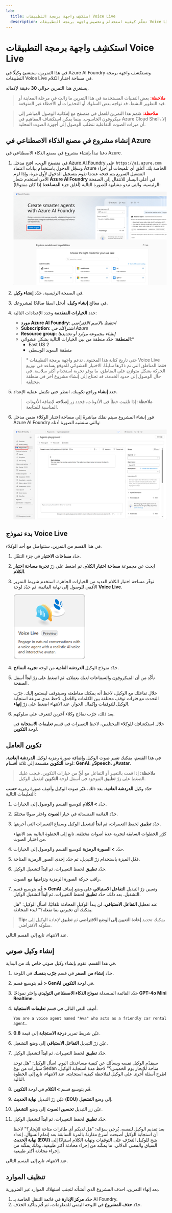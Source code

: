 ```yaml
---
lab:
  title: استكشِف واجهة برمجة التطبيقات Voice Live
  description: تعلّم كيفية استخدام وتخصيص واجهة برمجة التطبيقات Voice Live المتاحة في مساحة اختبار Azure AI Foundry.
---
```


# استكشِف واجهة برمجة التطبيقات Voice Live

في هذا التمرين، ستنشئ وكيلًا في Azure AI Foundry وتستكشف واجهة برمجة التطبيقات Voice Live في مساحة اختبار الكلام. 

يستغرق هذا التمرين حوالي **30** دقيقة لإكماله.

> <span style="color:red">**ملاحظة**:</span> بعض التقنيات المستخدمة في هذا التمرين ما زالت في مرحلة المعاينة أو قيد التطوير النشط. قد تواجه بعض السلوك أو التحذيرات أو الأخطاء غير المتوقعة.

> <span style="color:red">**ملاحظة**:</span> صُمم هذا التمرين للعمل في متصفح مع إمكانية الوصول المباشر إلى ميكروفون الحاسوب. بينما يمكن استكشاف المفاهيم في Azure Cloud Shell، إلا أن ميزات الصوت التفاعلية تتطلب الوصول إلى أجهزة الصوت المحلية.

## إنشاء مشروع في مصنع الذكاء الاصطناعي في Azure

دعنا نبدأ بإنشاء مشروع في مصنع الذكاء الاصطناعي في Azure.

1. في متصفح الويب، افتح [مدخل Azure AI Foundry](https://ai.azure.com) على `https://ai.azure.com` وسجّل الدخول باستخدام بيانات اعتماد Azure الخاصة بك. أغلق أي تلميحات أو أجزاء التشغيل السريع يتم فتحه عندما تقوم بتسجيل الدخول لأول مرة، وإذا لزم الأمر،استخدم شعار **Azure AI Foundry** في أعلى اليسار للانتقال إلى الصفحة الرئيسية، والتي تبدو مشابهة للصورة التالية (أغلق جزء **المساعدة** إذا كان مفتوحًا):

    ![لقطة شاشة لصفحة Azure AI Foundry الرئيسية مع تحديد إنشاء وكيل.](../media/ai-foundry-new-home-page.png)

1. في الصفحة الرئيسية، حدّد **إنشاء وكيل**.

1. في معالج **إنشاء وكيل**، أدخل اسمًا صالحًا لمشروعك. 

1. حدد **الخيارات المتقدمة** وحدد الإعدادات التالية:
    - **مورد Azure AI Foundry**: *احتفظ بالاسم الافتراضي*
    - **Subscription**: *اشتراكك في Azure*
    - **Resource group**: *إنشاء مجموعة موارد أو تحديدها*
    - **المنطقة**: حدّد منطقة من بين الخيارات التالية بشكل عشوائي:\*
        - East US 2
        - منطقة السويد الوسطى

    > \* حتى تاريخ كتابة هذا المحتوى، تدعم واجهة برمجة التطبيقات Voice Live فقط المناطق التي تم ذكرها سابقًا. الاختيار العشوائي للموقع يساعد في توزيع الحركة بشكل متوازن على المناطق، ما يوفر تجربة استخدام أكثر سلاسة. في حال الوصول إلى حدود الخدمة، قد تحتاج إلى إنشاء مشروع آخر في منطقة مختلفة.

1. حدد **إنشاء** وراجع تكوينك. انتظر حتى تكتمل عملية الإعداد.

    >**ملاحظة**: إذا تلقيت خطأ في الأذونات، فحدد زر **إصلاحه** لإضافة الأذونات المناسبة للمتابعة.

1. فور إنشاء المشروع سيتم نقلك مباشرةً إلى مساحة اختبار الوكلاء ضمن مدخل Azure AI Foundry والتي ستشبه الصورة أدناه:

    ![لقطة شاشة توضح تفاصيل مشروع ذكاء اصطناعي في Azure في مدخل مصنع الذكاء الاصطناعي في Azure.](../media/ai-foundry-project-2.png)

## بدء نموذج Voice Live

 في هذا القسم من التمرين، ستتواصل مع أحد الوكلاء. 

1. حدّد **مساحات الاختبار** في جزء التنقّل.

1. ابحث عن مجموعة **مساحة اختبار الكلام**، ثم اضغط على زرّ **تجربة مساحة اختبار الكلام**.

1. توفّر مساحة اختبار الكلام العديد من الخيارات الجاهزة. استخدم شريط التمرير الأفقي للوصول إلى نهاية القائمة، ثم حدّد لوحة **Voice Live**. 

    ![لقطة شاشة للوحة Voice Live.](../media/voice-live-tile.png)

1. حدّد نموذج الوكيل **الدردشة العادية** من لوحة **تجربة النماذج**.

1. تأكّد من أن الميكروفون والسماعات لديك يعملان، ثم اضغط على زرّ **ابدأ** أسفل الصفحة. 

    خلال تفاعلك مع الوكيل، لاحظ أنه يمكنك مقاطعته وسيتوقف ليستمع إليك. جرّب التحدث مع فترات توقف مختلفة بين الكلمات والجُمل. لاحظ مدى سرعة استجابة الوكيل للتوقفات وإكمال الحوار. عند الانتهاء اضغط على زرّ **إنهاء**.

1. بعد ذلك، جرّب نماذج وكلاء آخرين لتتعرف على سلوكهم.

    خلال استكشافك للوكلاء المختلفين، لاحظ التغييرات في قسم **تعليمات الاستجابة** في لوحة **التكوين**.

## تكوين العامل 

في هذا القسم، يمكنك تغيير صوت الوكيل وإضافة صورة رمزية لوكيل **الدردشة العادية**. لوحة **التكوين** مقسمة إلى ثلاثة أقسام: **GenAI**، و**Speech**، و**Avatar**.

>**ملاحظة:** إذا قمت بالتغيير أو التفاعل مع أيٍّ من خيارات التكوين، فيجب عليك الضغط على زرّ **تطبيق** الموجود في أسفل لوحة **التكوين** لتفعيل الوكيل.

حدّد وكيل **الدردشة العادية**. بعد ذلك، غيّر صوت الوكيل وأضِف صورة رمزية حسب التعليمات التالية:

1. حدّد **> الكلام** لتوسيع القسم والوصول إلى الخيارات.

1. حدّد القائمة المنسدلة في خيار **الصوت** واختَر صوتًا مختلفًا.

1. حدّد **تطبيق** لحفظ التغييرات، ثم **ابدأ** لتشغيل الوكيل وسماع التغييرات التي أجريتها.

    كرّر الخطوات السابقة لتجربة عدة أصوات مختلفة. تابع إلى الخطوة التالية بعد الانتهاء من اختيار الصوت.

1. حدّد **> الصورة الرمزية** لتوسيع القسم والوصول إلى الخيارات.

1. فعّل الميزة باستخدام زرّ التبديل، ثم حدّد إحدى الصور الرمزية المتاحة. 

1. حدّد **تطبيق** لحفظ التغييرات، ثم **ابدأ** لتشغيل الوكيل. 

    راقب حركة الصورة الرمزية وتزامنها مع الصوت.

1. قُم بتوسيع قسم **> GenAI** وتعيين زرّ التبديل **التفاعل الاستباقي** على وضع إيقاف التشغيل. بعد ذلك، حدّد **تطبيق** لحفظ التغييرات، ثم **ابدأ** لتشغيل الوكيل.

    عند تعطيل **التفاعل الاستباقي**، لن يبدأ الوكيل المحادثة تلقائيًا. اسأل الوكيل: "هل يمكنك أن تخبرني بما تفعله؟" لبدء المحادثة.

>**Tip:** يمكنك تحديد **إعادة التعيين إلى الوضع الافتراضي** ثم **تطبيق** لإعادة الوكيل إلى سلوكه الافتراضي.

عند الانتهاء، تابع إلى القسم التالي.

## إنشاء وكيل صوتي

في هذا القسم، تقوم بإنشاء وكيل صوتي خاص بك من البداية.

1. حدّد **إنشاء من الصفر** في قسم **جرّب بنفسك** في اللوحة. 

1. قُم بتوسيع قسم **> GenAI** في لوحة **التكوين**.

1. حدّد القائمة المنسدلة **نموذج الذكاء الاصطناعي التوليدي** واختَر نموذجًا **GPT-4o Mini Realtime**.

1. أضِف النص التالي في قسم **تعليمات الاستجابة**.

    ```
    You are a voice agent named "Ava" who acts as a friendly car rental agent. 
    ```

1. عيّن شريط تمرير **درجة الاستجابة** إلى قيمة **0.8**. 

1. عيّن زرّ التبديل **التفاعل الاستباقي** إلى وضع التشغيل.

1. حدّد **تطبيق** لحفظ التغييرات، ثم **ابدأ** لتشغيل الوكيل.

    سيقدّم الوكيل نفسه ويسألك عن كيفية مساعدتك اليوم. اسأل الوكيل: "هل توجد سيارات من نوع Sedan متاحة للإيجار يوم الخميس؟" لاحظ مدة استجابة الوكيل. اطرح أسئلة أخرى على الوكيل لملاحظة كيفية استجابته. عند الانتهاء، تابع إلى الخطوة التالية.

1. قُم بتوسيع قسم **> الكلام** في لوحة **التكوين**.

1. عيّن زرّ التبديل **نهاية الحديث (EOU)** إلى وضع **التشغيل**.

1. عيّن زر التبديل **تحسين الصوت** إلى وضع **التشغيل**.

1. حدّد **تطبيق** لحفظ التغييرات، ثم **ابدأ** لتشغيل الوكيل.

    بعد تقديم الوكيل لنفسه، يُرجى سؤاله: "هل لديكم أي طائرات متاحة للإيجار؟" لاحظ أن استجابة الوكيل أصبحت أسرع مقارنةً بالمرة السابقة بعد إتمام السؤال. إعداد **نهاية الحديث (EOU)** يتيح للوكيل التعرّف على التوقفات ونهاية الكلام استنادًا إلى السياق والمعنى الدلالي، ما يمكّنه من إجراء محادثة أكثر طبيعية. وذلك يمكّنه من إجراء محادثة أكثر طبيعية.

عند الانتهاء، تابع إلى القسم التالي.

## تنظيف الموارد

بعد إنهاء التمرين، احذف المشروع الذي أنشأته لتجنب استهلاك الموارد غير الضرورية.

1. حدّد **مركز الإدارة** في قائمة التنقل الخاصة بـ AI Foundry.
1. حدّد **حذف المشروع** في اللوحة اليمنى للمعلومات، ثم قُم بتأكيد الحذف.

